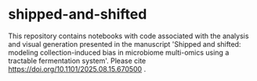 # shipped-and-shifted

This repository contains notebooks with code associated with the analysis and visual generation presented in the manuscript 'Shipped and shifted: modeling collection-induced bias in microbiome multi-omics using a tractable fermentation system'. Please cite https://doi.org/10.1101/2025.08.15.670500 .
